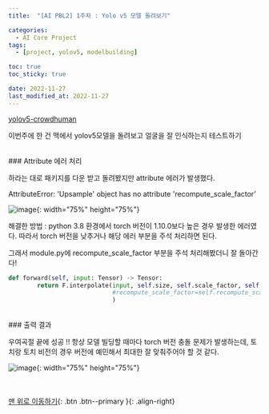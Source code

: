 ```yaml
---
title:  "[AI PBL2] 1주차 : Yolo v5 모델 돌려보기" 

categories:
  - AI Core Project
tags:
  - [project, yolov5, modelbuilding]

toc: true
toc_sticky: true

date: 2022-11-27
last_modified_at: 2022-11-27
---
```




[yolov5-crowdhuman](https://github.com/deepakcrk/yolov5-crowdhuman)

이번주에 한 건 맥에서 yolov5모델을 돌려보고 얼굴을 잘 인식하는지 테스트하기 

<br/> 
### Attribute 에러 처리

하라는 대로 패키지를 다운 받고 돌려봤지만 attribute 에러가 발생했다. 

AttributeError: 'Upsample' object has no attribute 'recompute_scale_factor’

![image](https://user-images.githubusercontent.com/86834982/204151392-d647d47f-fddd-47ea-aaf8-2064d094b674.png){: width="75%" height="75%"}  

해결한 방법 : python 3.8 환경에서 torch 버전이 1.10.0보다 높은 경우 발생한 에러였다. 따라서 torch 버전을 낮추거나 해당 에러 부분을 주석 처리하면 된다.

그래서 module.py에 recompute_scale_factor 부분을 주석 처리해봤더니 잘 돌아간다!

```python
def forward(self, input: Tensor) -> Tensor:
        return F.interpolate(input, self.size, self.scale_factor, self.mode, self.align_corners,
                             #recompute_scale_factor=self.recompute_scale_factor
                             )
```


<br/> 
### 출력 결과

우여곡절 끝에 성공 !! 항상 모델 빌딩할 때마다 torch 버전 충돌 문제가 발생하는데, 토치랑 토치 비전의 경우 버전에 예민해서 최대한 잘 맞춰주어야 할 것 같다. 

![image](https://user-images.githubusercontent.com/86834982/204151397-c5368dca-2c4f-487b-9c0c-43be954e17bb.png){: width="75%" height="75%"}  




<br/><br/>
[맨 위로 이동하기](#){: .btn .btn--primary }{: .align-right}
